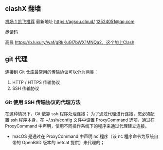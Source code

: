 ## clashX 翻墙

[机场 1 凯飞推荐](https://gsou.buzz/)
最新地址 https://agsou.cloud/
12524051@qq.com

[邀请码](https://www.msl.la/archives/3/#GsouCloud)

高晨
https://b.luxury/waf/gRkKuGl7bWX1MNQa2，这个加上Clash

## git 代理

连接到 Git 仓库最常用的传输协议可以分为两类：

1. HTTP / HTTPS 传输协议
2. SSH 传输协议

### Git 使用 SSH 传输协议的代理方法

在这种情况下，Git 依靠 ssh 程序处理连接； 为了通过代理进行连接，您必须配置 ssh 程序本身，在 ~/.ssh/config 文件中设置 ProxyCommand 选项，通过在 ProxyCommand 中声明，使用不同操作系统下的程序来通过代理建立连接。

- macOS 是通过在 ProxyCommand 中声明 nc 程序（该 nc 程序命令为系统自带的 OpenBSD 版本的 netcat 提供）来代理的；
